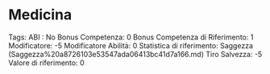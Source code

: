# Medicina

Tags: ABI
: No
Bonus Competenza: 0
Bonus Competenza di Riferimento: 1
Modificatore: -5
Modificatore  Abilità: 0
Statistica di riferimento: Saggezza (Saggezza%20a8726103e53547ada06413bc41d7a166.md)
Tiro Salvezza: -5
Valore di riferimento: 0